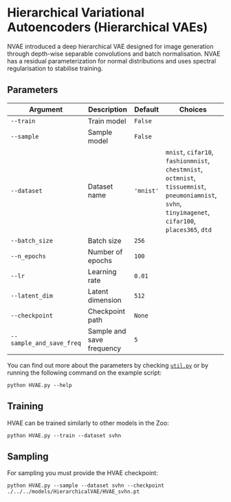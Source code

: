 # Hierarchical Variational Autoencoders (Hierarchical VAEs)

NVAE introduced a deep hierarchical VAE designed for image generation through depth-wise separable convolutions and batch normalisation. NVAE has a residual parameterization for normal distributions and uses spectral regularisation to stabilise training.

## Parameters

| Argument                 | Description                             | Default         | Choices                                                                                  |
|--------------------------|-----------------------------------------|-----------------|------------------------------------------------------------------------------------------|
| `--train`                | Train model                             | `False`         |                                                                                          |
| `--sample`               | Sample model                            | `False`         |                                                                                          |
| `--dataset`              | Dataset name                            | `'mnist'`       | `mnist`, `cifar10`, `fashionmnist`, `chestmnist`, `octmnist`, `tissuemnist`, `pneumoniamnist`, `svhn`, `tinyimagenet`, `cifar100`, `places365`, `dtd`  |
| `--batch_size`           | Batch size                              | `256`           |                                                                                          |
| `--n_epochs`             | Number of epochs                        | `100`           |                                                                                          |
| `--lr`                   | Learning rate                           | `0.01`          |                                                                                          |
| `--latent_dim`           | Latent dimension                        | `512`           |                                                                                          |
| `--checkpoint`           | Checkpoint path                         | `None`          |                                                                                          |
| `--sample_and_save_freq` | Sample and save frequency               | `5`             |                                                                                          |

You can find out more about the parameters by checking [`util.py`](./../src/generativezoo/utils/util.py) or by running the following command on the example script:

    python HVAE.py --help

## Training

HVAE can be trained similarly to other models in the Zoo:

    python HVAE.py --train --dataset svhn

## Sampling

For sampling you must provide the HVAE checkpoint:

    python HVAE.py --sample --dataset svhn --checkpoint ./../../models/HierarchicalVAE/HVAE_svhn.pt